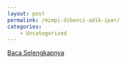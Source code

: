```yaml
---
layout: post
permalink: /mimpi-dibenci-adik-ipar/
categories:
    - Uncategorized
---
```


[Baca Selengkapnya](/06)
